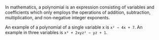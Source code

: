 In mathematics, a polynomial is an expression consisting of variables and coefficients which only employs the operations of addition, subtraction, multiplication, and non-negative integer exponents. 

An example of a polynomial of a single variable x is `x² − 4x + 7`. An example in three variables is `x³ + 2xyz² − yz + 1`.